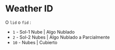 # Weather ID

O `lid` o `fid` :

* `1` - Sol-1 Nube | Algo Nublado
* `2` - Sol-2 Nubes | Algo Nublado a Parcialmente
* `10` - Nubes | Cubierto
